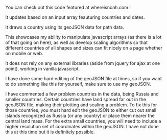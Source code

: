 You can check out this code featured at whereisnoah.com !

It updates based on an input array feauturing countries and dates. 

It draws a country using its geoJSON data for path data. 

This showcases my ability to manipulate javascript arrays (as there is a lot of that going on here), as well as develop scaling algorithms so that different countries of all shapes and sizes can fit nicely on a page whether on mobile or web. 

It does not rely on any external libraries (aside from jquery for ajax at one point), working in vanilla javascript.

I have done some hard editing of the geoJSON file at times, so if you want to do something like this for yourself, make sure to use my geoJSON. 

I have commented a few problem countries in the data, being Russia and smaller countries. Certain countries have land spread far out in the geoJSON file, making their plotting and scaling a problem. To fix this for those countries, you must hard edit the geoJSON to either cut out small islands recognized as Russia (or any country) or place them nearer the central land mass. For the extra small countries, you will need to include a higher resolution set of coordinates within the geoJSON. I have not done this at this time but it is definitely possible.


